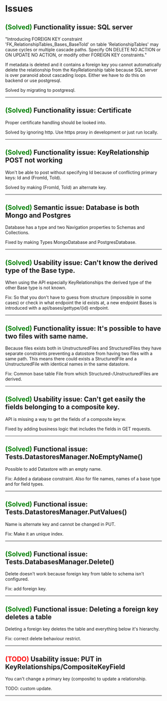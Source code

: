 Issues
=======

## <span style="color:green">(Solved)</span> Functionality issue: SQL server 
"Introducing FOREIGN KEY constraint 'FK_RelationshipTables_Bases_BaseToId' on table 
'RelationshipTables' may cause cycles or multiple cascade paths. Specify ON DELETE NO 
ACTION or ON UPDATE NO ACTION, or modify other FOREIGN KEY constraints."

If metadata is deleted and it contains a foreign key you cannot automatically
delete the relationship from the KeyRelationship table because SQL server is 
over paranoid about cascading loops. Either we have to do this on backend or use postgresql.

Solved by migrating to postgresql.

---

## <span style="color:green">(Solved)</span> Functionality issue: Certificate

Proper certificate handling should be looked into.

Solved by ignoring http. Use https proxy in development or just run locally.

---

## <span style="color:green">(Solved)</span> Functionality issue: KeyRelationship POST not working

Won't be able to post without specifying Id because of conflicting primary keys:
Id and (FromId, ToId).

Solved by making (FromId, ToId) an alternate key.

---

## <span style="color:green">(Solved)</span> Semantic issue: Database is both Mongo and Postgres

Database has a type and two Navigation properties to Schemas and Collections.

Fixed by making Types MongoDatabase and PostgresDatabase.

---

## <span style="color:green">(Solved)</span> Usability issue: Can't know the derived type of the Base type.

When using the API especially KeyRelationships the derived type of the other Base type is not known.

Fix: So that you don't have to guess from structure (impossible in some cases) or check in what endpoint
the id exists at, a new endpoint Bases is introduced with a api/bases/gettype/{id} endpoint.

---

## <span style="color:green">(Solved)</span> Functionality issue: It's possible to have two files with same name.

Because files exists both in UnstructuredFiles and StructuredFiles they have separate constraints preventing
a datostore from having two files with a same path. This means there could exists a StructuredFile
and a UnstructuredFile with identical names in the same datastore.

Fix: Common base table File from which Structured-/UnstructuredFiles are derived.

---

## <span style="color:green">(Solved)</span> Usability issue: Can't get easily the fields belonging to a composite key.

API is missing a way to get the fields of a composite key:w.

Fixed by adding business logic that includes the fields in GET requests.

---

## <span style="color:green">(Solved)</span> Functional issue: Tests.DatastoresManager.NoEmptyName()

Possible to add Datastore with an empty name.

Fix: Added a database constraint. Also for file names, names of a base type and for field types.

---

## <span style="color:green">(Solved)</span> Functional issue: Tests.DatastoresManager.PutValues()

Name is alternate key and cannot be changed in PUT.

Fix: Make it an unique index.

---

## <span style="color:green">(Solved)</span> Functional issue: Tests.DatabasesManager.Delete()

Delete doesn't work because foreign key from table to schema isn't configured.

Fix: add foreign key.

---

## <span style="color:green">(Solved)</span> Functional issue: Deleting a foreign key deletes a table

Deleting a foreign key deletes the table and everything below it's hierarchy.

Fix: correct delete behaviour restrict.

---

## <span style="color:red">(TODO)</span> Usability issue: PUT in KeyRelationships/CompositeKeyField

You can't change a primary key (composite) to update a relationship.

TODO: custom update.

---
